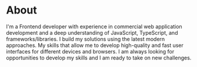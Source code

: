 # About

I'm a Frontend developer with experience in commercial web application development and a deep understanding of JavaScript, TypeScript, and frameworks/libraries. I build my solutions using the latest modern approaches. My skills that allow me to develop high-quality and fast user interfaces for different devices and browsers. I am always looking for opportunities to develop my skills
and I am ready to take on new challenges.
